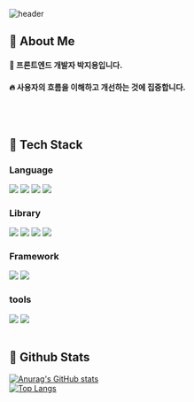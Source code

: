 <div>
  
  <!--Header-->
  ![header](https://capsule-render.vercel.app/api?type=waving&color=gradient&height=300&section=header&text=Welcome%20to%0AMy%20GitHub&fontSize=60)
  
</div>

<div>
  <!--Body-->
  
  ## 👀 About Me
  #### :raising_hand: 프론트엔드 개발자 박지용입니다. <br/>
  #### :fire: 사용자의 흐름을 이해하고 개선하는 것에 집중합니다. <br/>
  <br/>
  <br/>
  
  ## 🧱 Tech Stack
  ### Language
  <!--JavaScript-->
  <img src="https://img.shields.io/badge/JavaScript-F7DF1E?style=flat-square&logo=JavaScript&logoColor=white"/>
  <!--TypeScript-->
  <img src="https://img.shields.io/badge/Typescript-3178C6?style=flat-square&logo=Typescript&logoColor=white"/>
  <!--HTML5-->
  <img src="https://img.shields.io/badge/HTML5-E34F26?style=flat-square&logo=HTML5&logoColor=white"/>
  <!--CSS-->
  <img src="https://img.shields.io/badge/CSS3-1572B6?style=flat-square&logo=CSS3&logoColor=white"/>
  <br/>
  
  ### Library
 <!--React-->
  <img src="https://img.shields.io/badge/React-61DAFB?style=flat-square&logo=React&logoColor=white&Color=white"/>
  <!--axios-->
  <img src="https://img.shields.io/badge/Axios-5A29E4?style=flat-square&logo=axios&logoColor=white"/>
  <!--react-query-->
  <img src="https://img.shields.io/badge/Reactquery-FF4154?style=flat-square&logo=reactquery&logoColor=white"/>
  <!--zustand-->
  <img src="https://img.shields.io/badge/Zustand-F7931A?style=flat-square&logoColor=white"/>
  
  <br/>
  
  ### Framework
  <!--Next.js-->
  <img src="https://img.shields.io/badge/Next js-000000?style=flat-square&logo=nextdotjs&logoColor=white"/>
  <!--Expo-->
  <img src="https://img.shields.io/badge/Expo-1C2024?style=flat-square&logo=expo&logoColor=white"/>
  
  <br/>
  
  ### tools
  <!--notion-->
  <img src="https://img.shields.io/badge/Notion-d9d9d9?style=flat-square&logo=notion&logoColor=000000"/>
  <!--github-->
  <img src="https://img.shields.io/badge/Github-000000?style=flat-square&logo=github&logoColor=white"/>
  
  <br/>
  <br/>
  
  ## 🤔 Github Stats
  [![Anurag's GitHub stats](https://github-readme-stats.vercel.app/api?username=jiyong0106)](https://github.com/anuraghazra/github-readme-stats)
  <br/>
  [![Top Langs](https://github-readme-stats.vercel.app/api/top-langs/?username=jiyong0106)](https://github.com/anuraghazra/github-readme-stats)
  
</div>

<!--
**jiyong0106/jiyong0106** is a ✨ _special_ ✨ repository because its `README.md` (this file) appears on your GitHub profile.

Here are some ideas to get you started:
- Hi there 👋
- 🔭 I’m currently working on ...
- 🌱 I’m currently learning ...
- 👯 I’m looking to collaborate on ...
- 🤔 I’m looking for help with ...
- 💬 Ask me about ...
- 📫 How to reach me: ...
- 😄 Pronouns: ...
- ⚡ Fun fact: ...
-->
